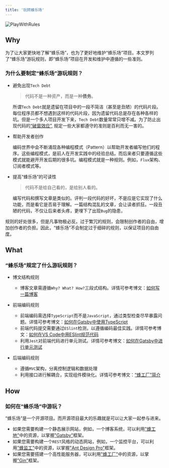 ```yaml
---
title: '玩转蜂乐场'
---
```


![PlayWithRules](http://q53wkmg88.bkt.clouddn.com/playWithRules.jpg)

## Why

为了让大家更快地了解“蜂乐场”，也为了更好地维护“蜂乐场”项目。本文罗列了“蜂乐场”游玩规则，即“蜂乐场”项目在开发和维护中遵循的一些准则。

### 为什么要制定“蜂乐场”游玩规则？

- 避免出现`Tech Debt`
    > 代码不是一种资产，而是一种**债务**。

    所谓`Tech Debt`就是遗留在项目中的一段不简洁（甚至是丑陋）的代码片段。每位程序员都不想遇到这样的代码片段，因为遗留代码总是存在各种各样的坑。但是一个多人项目开发下来，`Tech Debt`数量常常只增不减。为了防止出现代码的[“破窗效应”](https://zh.wikipedia.org/wiki/%E7%A0%B4%E7%AA%97%E6%95%88%E5%BA%94), 规定一些大家都遵守的准则是百利而无一害的。

- 帮助开发者创作

    编码世界中会不断涌现各种编程模式（Pattern）以帮助开发者编写他们的程序。这些编程模式，是前人在开发实践中的经验总结。而后来者只要遵循这些模式就能避开开发后期的很多坑。编程模式就是一种规则。例如，`Flux`架构、订阅者模式等。

- 提高“蜂乐场”的可读性
    > 代码不是给自己看的，是给别人看的。

    编写代码和撰写文章是类似的。评判一段代码的好坏，不是应是它实现了什么功能，而是看它是否易于理解。一篇结构混乱的文章，会让读者抓狂。一段丑陋的代码，不仅让后来者头疼，更埋下了出现`Bug`的隐患，

规则的好处很多，但是凡事物极必反。过于繁冗的规则，会限制创作者的自由，增加创作者的负担。因此，“蜂乐场”不会制定过于细碎的规则，以保证项目的自由度。

## What

### “蜂乐场”规定了什么游玩规则？

- 博文结构规则
    - 博客文章需遵循`Why? What? How?`三段式结构。详情可参考博文：[如何写一篇博客](/posts/0/2020-01-26---How-to-Write-A-Blog/)

- 前端编码规则
    - 前端编码需选择`TypeScript`而不是`JavaScript`，通过类型检查尽早暴露问题。详情可参考博文：[如何在Gatsby中使用TypeScript]()
    - 前端代码提交需要通过`ESlint`检测，以遵循编码最佳实践。详情可参考博文：[如何在VS Code中用ESlint规范代码]()
    - 利用`Jest`对前端代码进行单元测试。详情可参考博文：[如何在Gatsby中进行单元测试]()

- 后端编码规则
    - 遵循`MVC`架构，分离控制逻辑和数据处理
    - 利用接口进行解耦合，实现组件模块化。详情可参考博文：[“蜂工厂”简介]()

## How

### 如何在“蜂乐场”中游玩？

“蜂乐场”是一个开源项目。而开源项目最大的乐趣就是可以让大家一起参与进来。
- 如果您需要构建一个静态展示网站，例如，一个博客系统，可以利用["蜂工地"](https://github.com/yuxiang660/little-bee-client)中的资源，以掌握["Gatsby"](https://www.gatsbyjs.org/)框架。
- 如果您需要构建一个`REST`风格的动态网站，例如，一个监控平台，可以利用["蜂监工"](https://github.com/yuxiang660/little-bee-admin)中的资源，以掌握["Ant Design Pro"](https://pro.ant.design/index-cn)框架。
- 如果您需要搭建一个高性能服务器，可以利用["蜂工厂"](https://github.com/yuxiang660/little-bee-server)中的资源，以掌握["Gin"](https://gin-gonic.com/docs/)框架。


